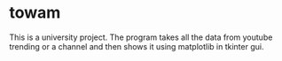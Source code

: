 # towam

This is a university project.
The program takes all the data from youtube trending or a channel and then shows it using matplotlib in tkinter gui.
